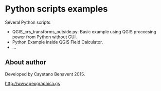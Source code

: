 # Python scripts examples
Several Python scripts:
- QGIS_crs_transforms_outside.py: Basic example using QGIS proccesing power from Python without GUI.
- Python Example inside QGIS Field Calculator.
- ...

## About author
Developed by Cayetano Benavent 2015.

http://www.geographica.gs
